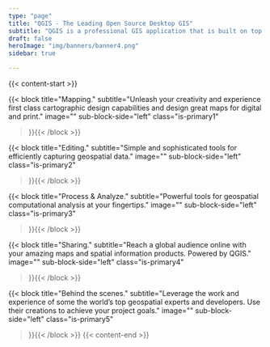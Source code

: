 ```yaml
---
type: "page"
title: "QGIS - The Leading Open Source Desktop GIS"
subtitle: "QGIS is a professional GIS application that is built on top of and proud to be itself Free and Open Source Software (FOSS)."
draft: false
heroImage: "img/banners/banner4.png"
sidebar: true

---
```

{{< content-start >}}

{{< block
    title="Mapping."
    subtitle="Unleash your creativity and experience first class cartographic design capabilities and design great maps for digital and print."
    image=""
    sub-block-side="left"
    class="is-primary1"    
>}}{{< /block >}}

{{< block
    title="Editing."
    subtitle="Simple and sophisticated tools for efficiently capturing geospatial data."
    image=""
    sub-block-side="left"
    class="is-primary2"    
>}}{{< /block >}}

{{< block
    title="Process & Analyze."
    subtitle="Powerful tools for geospatial computational analysis at your fingertips."
    image=""
    sub-block-side="left"
    class="is-primary3"    
>}}{{< /block >}}

{{< block
    title="Sharing."
    subtitle="Reach a global audience online with your amazing maps and spatial information products. Powered by QGIS."
    image=""
    sub-block-side="left"
    class="is-primary4"    
>}}{{< /block >}}

{{< block
    title="Behind the scenes."
    subtitle="Leverage the work and experience of some the world’s top geospatial experts and developers. Use their creations to achieve your project goals."
    image=""
    sub-block-side="left"
    class="is-primary5"   
>}}{{< /block >}}
{{< content-end >}}
